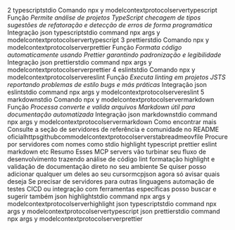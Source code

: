  2 typescriptstdio
 Comando
npx y modelcontextprotocolservertypescript
 Função
_Permite análise de projetos TypeScript checagem de tipos sugestões de refatoração e detecção de erros de forma programática_
 Integração
json
typescriptstdio 
command npx
args y modelcontextprotocolservertypescript
 3 prettierstdio
 Comando
npx y modelcontextprotocolserverprettier
 Função
_Formata código automaticamente usando Prettier garantindo padronização e legibilidade_
 Integração
json
prettierstdio 
command npx
args y modelcontextprotocolserverprettier
 4 eslintstdio
 Comando
npx y modelcontextprotocolservereslint
 Função
_Executa linting em projetos JSTS reportando problemas de estilo bugs e más práticas_
 Integração
json
eslintstdio 
command npx
args y modelcontextprotocolservereslint
 5 markdownstdio
 Comando
npx y modelcontextprotocolservermarkdown
 Função
_Processa converte e valida arquivos Markdown útil para documentação automatizada_
 Integração
json
markdownstdio 
command npx
args y modelcontextprotocolservermarkdown
 Como encontrar mais
 Consulte a seção de servidores de referência e comunidade no README oficialhttpsgithubcommodelcontextprotocolserverstabreadmeovfile
 Procure por servidores com nomes como stdio highlight typescript prettier eslint markdown etc
 Resumo
Esses MCP servers vão turbinar seu fluxo de desenvolvimento trazendo análise de código lint formatação highlight e validação de documentação direto no seu ambiente
Se quiser posso adicionar qualquer um deles ao seu cursormcpjson agora  só avisar quais deseja
Se precisar de servidores para outras linguagens automação de testes CICD ou integração com ferramentas específicas posso buscar e sugerir também
json
highlightstdio 
command npx
args y modelcontextprotocolserverhighlight
json
typescriptstdio 
command npx
args y modelcontextprotocolservertypescript
json
prettierstdio 
command npx
args y modelcontextprotocolserverprettier